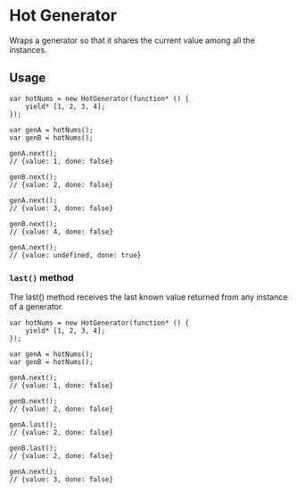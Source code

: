 # Hot Generator

Wraps a generator so that it shares the current value among all the instances.

## Usage

```
var hotNums = new HotGenerator(function* () {
	yield* [1, 2, 3, 4];
});

var genA = hotNums();
var genB = hotNums();

genA.next();
// {value: 1, done: false}

genB.next();
// {value: 2, done: false}

genA.next();
// {value: 3, done: false}

genB.next();
// {value: 4, done: false}

genA.next();
// {value: undefined, done: true}
```

### `last()` method

The last() method receives the last known value returned from any instance of a generator.

```
var hotNums = new HotGenerator(function* () {
	yield* [1, 2, 3, 4];
});

var genA = hotNums();
var genB = hotNums();

genA.next();
// {value: 1, done: false}

genB.next();
// {value: 2, done: false}

genA.last();
// {value: 2, done: false}

genB.last();
// {value: 2, done: false}

genA.next();
// {value: 3, done: false}
```
